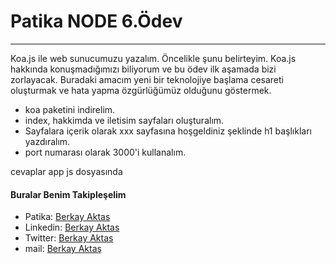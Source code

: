 #  Patika NODE 6.Ödev
***

Koa.js ile web sunucumuzu yazalım.
Öncelikle şunu belirteyim. Koa.js hakkında konuşmadığımızı biliyorum ve bu ödev ilk aşamada bizi zorlayacak. Buradaki amacım yeni bir teknolojiye başlama cesareti oluşturmak ve hata yapma özgürlüğümüz olduğunu göstermek.

* koa paketini indirelim.
* index, hakkimda ve iletisim sayfaları oluşturalım.
* Sayfalara içerik olarak xxx sayfasına hoşgeldiniz şeklinde h1 başlıkları yazdıralım.
* port numarası olarak 3000'i kullanalım.


cevaplar app js dosyasında


#### Buralar Benim Takipleşelim

* Patika: [Berkay Aktas](https://app.patika.dev/hberkayaktas)
* Linkedin: [Berkay Aktas](https://www.linkedin.com/in/hberkayaktas/)
* Twitter: [Berkay Aktas](https://twitter.com/hberkayaktas)
* mail: [Berkay Aktaş](mailto:hberkayaktas@gmail.com)
